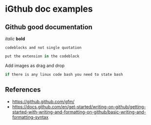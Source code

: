 # iGthub doc examples
## Github good documentation

*italic*
**bold**

``` codeblock
codeblocks and not single quotation
```
```py
put the extension in the codeblock
```

Add images as drag and drop

```bash
if there is any linux code bash you need to state bash
```

## References
- https://github.github.com/gfm/
- https://docs.github.com/en/get-started/writing-on-github/getting-started-with-writing-and-formatting-on-github/basic-writing-and-formatting-syntax
